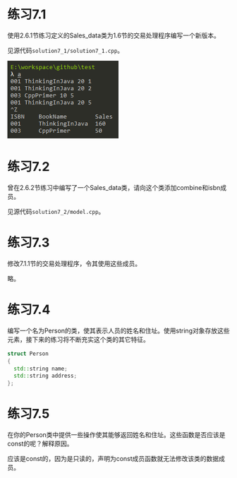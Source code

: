 # 练习7.1

使用2.6.1节练习定义的Sales_data类为1.6节的交易处理程序编写一个新版本。

见源代码`solution7_1/solution7_1.cpp`。

![](res/1.png)

# 练习7.2

曾在2.6.2节练习中编写了一个Sales_data类，请向这个类添加combine和isbn成员。

见源代码`solution7_2/model.cpp`。

# 练习7.3

修改7.1.1节的交易处理程序，令其使用这些成员。

略。

# 练习7.4

编写一个名为Person的类，使其表示人员的姓名和住址。使用string对象存放这些元素，接下来的练习将不断充实这个类的其它特征。

```cpp
struct Person
{
  std::string name;
  std::string address;
};
```

# 练习7.5

在你的Person类中提供一些操作使其能够返回姓名和住址。这些函数是否应该是const的呢？解释原因。

应该是const的，因为是只读的，声明为const成员函数就无法修改该类的数据成员。
